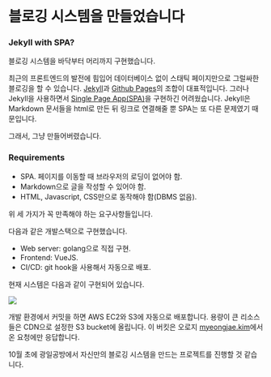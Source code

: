 #  블로깅 시스템을 만들었습니다
### Jekyll with SPA?

블로깅 시스템을 바닥부터 머리까지 구현했습니다.

최근의 프론트엔드의 발전에 힘입어 데이터베이스 없이 스태틱 페이지만으로 그럴싸한 블로깅을 할 수 있습니다. [Jekyll](https://jekyllrb.com/)과 [Github Pages](https://pages.github.com/)의 조합이 대표적입니다. 그러나 Jekyll을 사용하면서 [Single Page App(SPA)](https://medium.com/@pshrmn/demystifying-single-page-applications-3068d0555d46)을 구현하긴 어려웠습니다. Jekyll은 Markdown 문서들을 html로 만든 뒤 링크로 연결해줄 뿐 SPA는 또 다른 문제였기 때문입니다.

그래서, 그냥 만들어버렸습니다.

### Requirements

- SPA. 페이지를 이동할 때 브라우저의 로딩이 없어야 함.
- Markdown으로 글을 작성할 수 있어야 함.
- HTML, Javascript, CSS만으로 동작해야 함(DBMS 없음).

위 세 가지가 꼭 만족해야 하는 요구사항들입니다.

다음과 같은 개발스택으로 구현했습니다.

- Web server: golang으로 직접 구현.
- Frontend: VueJS.
- CI/CD: git hook을 사용해서 자동으로 배포.

현재 시스템은 다음과 같이 구현되어 있습니다.

![](https://raw.githubusercontent.com/hrzon/terrace/master/docs/images/aws_structure.png)

개발 환경에서 커밋을 하면 AWS EC2와 S3에 자동으로 배포합니다. 용량이 큰 리소스들은 CDN으로 설정한 S3 bucket에 올립니다. 이 버킷은 오로지 [myeongjae.kim](https://myeongjae.kim)에서 온 요청에만 응답합니다.

10월 초에 광일공방에서 자신만의 블로깅 시스템을 만드는 프로젝트를 진행할 것 같습니다.
